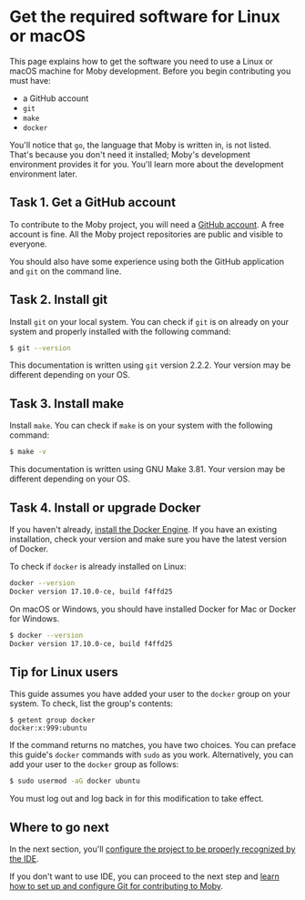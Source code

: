 # Get the required software for Linux or macOS

This page explains how to get the software you need to use a Linux or macOS
machine for Moby development. Before you begin contributing you must have:

*  a GitHub account
* `git`
* `make`
* `docker`

You'll notice that `go`, the language that Moby is written in, is not listed.
That's because you don't need it installed; Moby's development environment
provides it for you. You'll learn more about the development environment later.

## Task 1. Get a GitHub account

To contribute to the Moby project, you will need a <a
href="https://github.com" target="_blank">GitHub account</a>. A free account is
fine. All the Moby project repositories are public and visible to everyone.

You should also have some experience using both the GitHub application and `git`
on the command line.

## Task 2. Install git

Install `git` on your local system. You can check if `git` is on already on your
system and properly installed with the following command:

```bash
$ git --version
```

This documentation is written using `git` version 2.2.2. Your version may be
different depending on your OS.

## Task 3. Install make

Install `make`. You can check if `make` is on your system with the following
command:

```bash
$ make -v
```

This documentation is written using GNU Make 3.81. Your version may be different
depending on your OS.

## Task 4. Install or upgrade Docker

If you haven't already, [install the Docker Engine](https://docs.docker.com/engine/install/).
If you have an existing installation, check your version and make sure you have
the latest version of Docker.

To check if `docker` is already installed on Linux:

```bash
docker --version
Docker version 17.10.0-ce, build f4ffd25
```

On macOS or Windows, you should have installed Docker for Mac or
Docker for Windows.

```bash
$ docker --version
Docker version 17.10.0-ce, build f4ffd25
```

## Tip for Linux users

This guide assumes you have added your user to the `docker` group on your system.
To check, list the group's contents:

```
$ getent group docker
docker:x:999:ubuntu
```

If the command returns no matches, you have two choices. You can preface this
guide's `docker` commands with `sudo` as you work. Alternatively, you can add
your user to the `docker` group as follows:

```bash
$ sudo usermod -aG docker ubuntu
```

You must log out and log back in for this modification to take effect.


## Where to go next

In the next section, you'll [configure the project to be properly recognized by the IDE](set-up-ide.md).

If you don't want to use IDE, you can proceed to the next step
and [learn how to set up and configure Git for contributing to Moby](set-up-git.md).